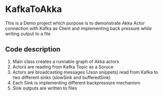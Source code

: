 # KafkaToAkka

This is a Demo project which purpose is to demonstrate Akka Actor connection with Kafka as Client and implementing back pressure while writing output to a file

## Code description

1. Main class creates a runnable graph of Akka actors
2. Actors are reading from Kafka Topic as a Soruce
3. Actors are broadcasting messages (Json snippets) read from Kafka to two different sinks (slowSink and bufferedSink)
4. Each Sink is implementing different backpressure mechanism
5. Sink outputs are written to files
